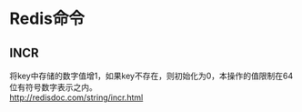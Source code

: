 # Redis命令

## INCR
将key中存储的数字值增1，如果key不存在，则初始化为0，本操作的值限制在64位有符号数字表示之内。  
http://redisdoc.com/string/incr.html
